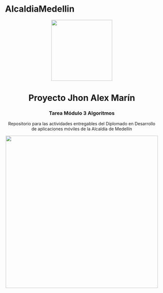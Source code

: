 # AlcaldiaMedellin
<!DOCTYPE html>
<html>
<head>
</head>
<body>
	<div align="center">
		<img src="https://moodleoit1.org/pluginfile.php/1/core_admin/logocompact/300x300/1654886007/Logo%20Goya%20OIT-01.png" style="width: 200px;">
		<h1>Proyecto Jhon Alex Marín</h1>
		<h3>Tarea Módulo 3 Algoritmos</h3>
	</div>
	<div align="center">
		<p>Repositorio para las actividades entregables del Diplomado en Desarrollo de aplicaciones móviles de la Alcaldía de Medellín</p>
	</div>
	<div align="center">
		<img src="https://moodleoit1.org/pluginfile.php/3555/mod_label/intro/Diplomado-en-Desarrollo-de-aplicaciones-moviles.jpg" style="width: 500px;">
	</div>
</body>
</html>